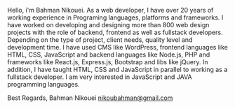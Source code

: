 Hello, i'm Bahman Nikouei.
As a web developer, I have over 20 years of working experience in Programing languages, platforms and frameworks.
I have worked on developing and designing more than 800 web design projects with the role of backend, frontend as well as fullstack developers. Depending on the type of project, client needs, quality level and development time.
I have used CMS like WordPress, frontend languages like HTML, CSS, JavaScript and backend languages like Node.js, PHP and frameworks like React.js, Express.js, Bootstrap and libs like jQuery.
In addition, I have taught HTML, CSS and JavaScript in parallel to working as a fullstack developer.
I am very interested in JavaScript and JAVA programming languages.

Best Regards,
Bahman Nikouei
nikoubahman@gmail.com
